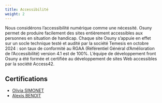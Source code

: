 ```yaml
---
title: Accessibilité
weight: 2
---
```


Nous considérons l’accessibilité numérique comme une nécessité. Osuny permet de produire facilement des sites entièrement accessibles aux personnes en situation de handicap. Chaque site Osuny s’appuie en effet sur un socle technique testé et audité par la société Temesis en octobre 2024 : son taux de conformité au RGAA (Référentiel Général d’Amélioration de l’Accessibilité) version 4.1 est de 100%. L’équipe de développement front Osuny a été formée et certifiée au développement de sites Web accessibles par la société Access42.

## Certifications

- [Olivia SIMONET](certificat-olivia-simonet.pdf)
- [Alexis BENOIT](certificat-alexis-benoit.pdf)

